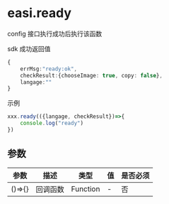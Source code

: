 # easi.ready

config 接口执行成功后执行该函数

sdk 成功返回值

```TypeScript
{
    errMsg:"ready:ok",
    checkResult:{chooseImage: true, copy: false},
    langage:""
}
```

示例

```TypeScript
xxx.ready(({langage, checkResult})=>{
    console.log("ready")
})
```

## 参数

| 参数   | 描述     | 类型     | 值  | 是否必须 |
| ------ | -------- | -------- | --- | -------- |
| ()=>{} | 回调函数 | Function | -   | 否       |
